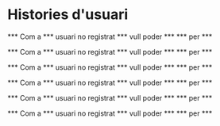 #  Histories d'usuari

*** Com a *** usuari no registrat
*** vull poder ***
*** per ***

*** Com a *** usuari no registrat
*** vull poder ***
*** per ***

*** Com a *** usuari no registrat
*** vull poder ***
*** per ***

*** Com a *** usuari no registrat
*** vull poder ***
*** per ***

*** Com a *** usuari no registrat
*** vull poder ***
*** per ***

*** Com a *** usuari no registrat
*** vull poder ***
*** per ***
